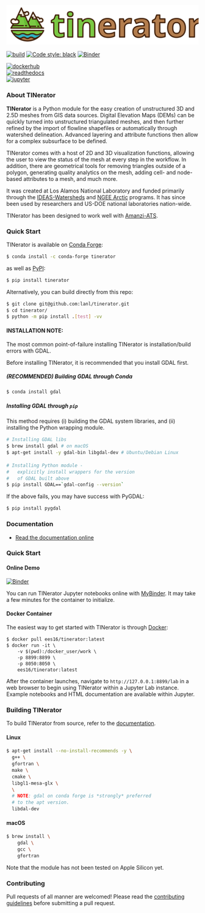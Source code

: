 ![logo](docs/_static/logo-color-horiz.svg)

[![build](https://github.com/lanl/tinerator/actions/workflows/docker-image.yml/badge.svg)](https://github.com/lanl/tinerator/actions/workflows/docker-image.yml) [![Code style: black](https://img.shields.io/badge/code%20style-black-000000.svg)](https://github.com/psf/black) [![Binder](https://mybinder.org/badge_logo.svg)](https://mybinder.org/v2/gh/lanl/tinerator/master)

[![dockerhub](https://img.shields.io/static/v1?label=Docker&message=Download%20container&color=blue&style=for-the-badge&logo=docker)](https://hub.docker.com/r/ees16/tinerator) <br/>
[![readthedocs](https://img.shields.io/static/v1?label=Documentation&message=Read%20online&color=blue&style=for-the-badge&logo=read-the-docs)](https://lanl.github.io/tinerator/) <br/>
[![jupyter](https://img.shields.io/static/v1?label=Jupyter%20Notebook&message=View%20examples&color=blue&style=for-the-badge&logo=jupyter)](https://github.com/lanl/tinerator/tree/master/examples)

### About TINerator

**TINerator** is a Python module for the easy creation of unstructured 3D and 2.5D meshes from GIS data sources. Digital Elevation Maps (DEMs) can be quickly turned into unstructured triangulated meshes, and then further refined by the import of flowline shapefiles or automatically through watershed delineation. Advanced layering and attribute functions then allow for a complex subsurface to be defined. 

TINerator comes with a host of 2D and 3D visualization functions, allowing the user to view the status of the mesh at every step in the workflow. In addition, there are geometrical tools for removing triangles outside of a polygon, generating quality analytics on the mesh, adding cell- and node-based attributes to a mesh, and much more.

It was created at Los Alamos National Laboratory and funded primarily through the [IDEAS-Watersheds](https://ideas-productivity.org/ideas-watersheds/) and [NGEE Arctic](https://ngee-arctic.ornl.gov) programs. It has since been used by researchers and US-DOE national laboratories nation-wide.

TINerator has been designed to work well with [Amanzi-ATS](https://amanzi.github.io).

### Quick Start

TINerator is available on [Conda Forge](https://anaconda.org/conda-forge/tinerator):

```sh
$ conda install -c conda-forge tinerator
```

as well as [PyPI](https://pypi.org/project/tinerator/):

```sh
$ pip install tinerator
```

Alternatively, you can build directly from this repo:

```sh
$ git clone git@github.com:lanl/tinerator.git
$ cd tinerator/
$ python -m pip install .[test] -vv
```

#### INSTALLATION NOTE:

The most common point-of-failure installing TINerator is 
installation/build errors with GDAL.

Before installing TINerator, it is recommended that you install GDAL first.

##### (RECOMMENDED) Building GDAL through Conda

```sh
$ conda install gdal
```

##### Installing GDAL through `pip`

This method requires (i) building the GDAL system libraries, and (ii) installing the Python wrapping module.

```sh
# Installing GDAL libs
$ brew install gdal # on macOS
$ apt-get install -y gdal-bin libgdal-dev # Ubuntu/Debian Linux

# Installing Python module - 
#   explicitly install wrappers for the version
#   of GDAL built above
$ pip install GDAL==`gdal-config --version`
```

If the above fails, you may have success with PyGDAL:

```sh
$ pip install pygdal
```

### Documentation

- [Read the documentation online](https://lanl.github.io/tinerator)

### Quick Start

#### Online Demo

[![Binder](https://mybinder.org/badge_logo.svg)]()

You can run TINerator Jupyter notebooks online with [MyBinder](https://mybinder.org/v2/gh/lanl/tinerator/master). It may take a few minutes for the container to initialize.

#### Docker Container

The easiest way to get started with TINerator is through [Docker](https://hub.docker.com/r/ees16/tinerator):

    $ docker pull ees16/tinerator:latest
    $ docker run -it \
        -v $(pwd):/docker_user/work \
        -p 8899:8899 \
        -p 8050:8050 \
        ees16/tinerator:latest

After the container launches, navigate to `http://127.0.0.1:8899/lab` in a web browser to begin using TINerator within a Jupyter Lab instance. Example notebooks and HTML documentation are available within Jupyter.

### Building TINerator

To build TINerator from source, refer to the [documentation](https://lanl.github.io/tinerator/installation.html).

#### Linux

```sh
$ apt-get install --no-install-recommends -y \
  g++ \
  gfortran \
  make \
  cmake \
  libgl1-mesa-glx \
  \
  # NOTE: gdal on conda forge is *strongly* preferred
  # to the apt version.
  libdal-dev
```

#### macOS

```sh
$ brew install \
    gdal \
    gcc \
    gfortran
```

Note that the module has not been tested on Apple Silicon yet.

### Contributing

Pull requests of all manner are welcomed! Please read the [contributing guidelines](CONTRIBUTING.md) before submitting a pull request.

